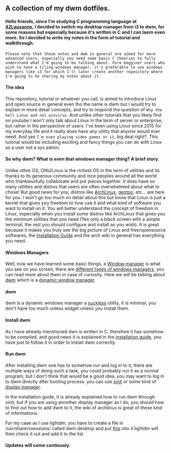 ## A collection of my dwm dotfiles.

#### Hello friends, since I'm studying C programming language at [42Lausanne](https://www.42lausanne.ch/), I decided to switch my desktop manager from i3 to dwm, for some reasons but especially because it's written in C and I can laern even more. So I decided to write my notes in the form of tutorial and walkthrough.

`Please note that these notes and dwm in general are aimed for more advanced users, especially you need some basic C theories to fully understand what I'm going to be talking about. Fore begginer users who wish to have a tiling windows manager, it's preferable to use windows managers like i3 for which I'll later create another repository where I'm going to be sharing my notes about it.`

#### The idea
This repository, tutorial or whatever you call, is aimed to introduce Linux and open source in general even tho the name is dwm but I would try to explain in more detail concepts, and try to respond the question of `Why the hell Linux and not winvirus`. And unlike other tutorials that you likely find on youtube I won't only talk about Linux in the term of server or enterprise, but rather in the perspective of users. I've been using Linux since 2015 for my everyday life and it really does have any utility that anyone would ever need. And yes `I'm even playing video games on it`, big deal right?.
This tutorial would be including exciting and fancy things you can do with Linux as a user not a sys admin.

#### So why dwm? What is even that windows manager thing? A brief story.
Unlike othre OS, GNU/Linux is the richest OS in the term of utilities and its thanks to its generous community and nice peoples around all the world who thanklessfully collaborate and put pieces together. It does have so many utilities and distros that users are often overwhelmed about what to chose! But good news for you, distros like [ArchLinux](https://archlinux.org/), [gentoo](https://www.gentoo.org/), etc... are here for you.
I won't go too much on detail about this but know that Linux is just a kernel that gives you freedom to how use it and what kind of software you want to install on it. You will better understand the concept of freedom in Linux, especially when you install some distros like ArchLinux that gives you the minimum utilities that you need (Yes only a black screen with a simple terminal, the rest you should configure and install as you wish).
It is great because it makes you truly see the big picture of Linux and free/opensource softwares, the [Installation Guide](https://wiki.archlinux.org/title/Installation_guide) and the arch wiki in general has everything you need.

#### Windows Managers
Well, now we have learned some basic things, a [Window manager](https://wiki.archlinux.org/title/window_manager) is what you see on you screen, there are [different types of windows managers](https://wiki.archlinux.org/title/window_manager#Types), you can read more about them in case of curiosity. Here we will be talking about [dwm](https://dwm.suckless.org/) which is a [dynamic window manager](https://en.wikipedia.org/wiki/Dynamic_window_manager).

#### dwm
dwm is a dynamic windows manager a [suckless](https://dwm.suckless.org/) utility, it is minimal, you don't have too much unless widget unless you install them.

#### Install dwm
As I have already menstioned dwn is written in C, therefore it has somehow to be compiled, and good news it is explained in the [installation guide](https://github.com/0xb1n4r/dwm.dotfiles/tree/main/dwm#readme), you have just to follow it in order to install dwm correctly.

#### Run dwm
After installing dwm one has to somehow run and log in to it, there are multiple ways of doing such a task, you could probably run it as a normal program, but I don't think that would be a good idea, you may want to log in to dwm directly after booting process. you can use [xinit](https://wiki.archlinux.org/title/Xinit) or some kind of [display manager](https://wiki.archlinux.org/title/Display_manager).

In the installation guide, it is already explained how to run dwm through xinit, but if you are using annother display manager as I do, you should how to find out how to add dwm to it, the wiki of archlinux is great of these kind of informations. 

For my caae as I use lightdm, you have to create a file in /usr/share/xsessions/ called dwm.desktop and put [this](https://github.com/0xb1n4r/dwm.dotfiles/blob/main/dwm.desktop) into it.lightdm will then check it out and add it to the list.

#### Updates will come contiously.
